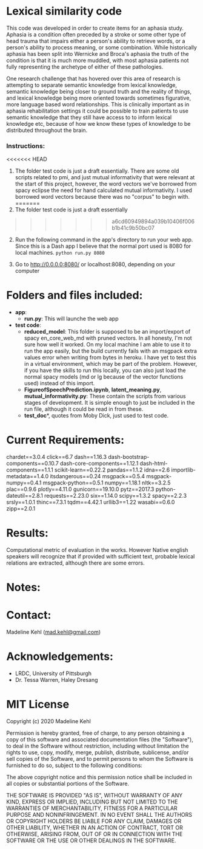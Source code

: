 # Lexical similarity code

This code was developed in order to create items for an aphasia study.  Aphasia is a condition often preceded by a stroke or some other type of head trauma that impairs either a person's ability to retrieve words, or a person's ability to process meaning, or some combination. While historically aphasia has been split into Wernicke and Broca's aphasia the truth of the condition is that it is much more muddled, with most aphasia patients not fully representing the archetype of either of these pathologies.

One research challenge that has hovered over this area of research is attempting to separate semantic knowledge from lexical knowledge, semantic knowledge being closer to ground truth and the reality of things, and lexical knowledge being more oriented towards sometimes figurative, more language based word relationships.  This is clinically important as in aphasia rehabilitation settings it could be possible to train patients to use semantic knowledge that they still have access to to inform lexical knowledge etc, because of how we know these types of knowledge to be distributed throughout the brain.

### Instructions:

<<<<<<< HEAD
1. The folder test code is just a draft essentially.  There are some old scripts related to pmi, and just mutual informativity that were relevant at the start of this project, however, the word vectors we've borrowed from spacy eclipse the need for hand calculated mutual informativity.  I used borrowed word vectors because there was no "corpus" to begin with.  
=======
1. The folder test code is just a draft essentially
>>>>>>> a6cd60949894a039b10406f006b1b41c9b50bc07

2. Run the following command in the app's directory to run your web app.  Since this is a Dash app I believe that the normal port used is 8080 for local machines.
    `python run.py 8080`

3. Go to http://0.0.0.0:8080/ or localhost:8080, depending on your computer



# Folders and files included:

* **app**:
	* **run.py**:  This will launche the web app
* **test code**: 
	* **reduced_model**: This folder is supposed to be an import/export of spacy en_core_web_md with pruned vectors.  In all honesty, I'm not sure how well it worked.  On my local machine I am able to use it to run the app easily, but the build currently fails with an msgpack extra values error when writing from bytes in heroku.  I have yet to test this in a virtual environment, which may be part of the problem.  However, if you have the skills to run this locally, you can also just load the normal spacy models (md or lg because of the vector functions used) instead of this import.
	* **FigureofSpeechPrediction.ipynb**, **latent_meaning.py**, **mutual_informativity.py**: These contain the scripts from various stages of development.  It is simple enough to just be included in the run file, although it could be read in from these.
	* **test_doc***, quotes from Moby Dick, just used to test code. 

# Current Requirements:
chardet==3.0.4
click==6.7
dash==1.16.3
dash-bootstrap-components==0.10.7
dash-core-components==1.12.1
dash-html-components==1.1.1
scikit-learn==0.22.2
pandas==1.1.2
idna==2.6
importlib-metadata==1.4.0
itsdangerous==0.24
msgpack==0.5.4
msgpack-numpy==0.4.1
msgpack-python==0.5.1
numpy==1.18.1
nltk==3.2.5
plac==0.9.6
plotly==4.11.0
gunicorn==19.10.0
pytz==2017.3
python-dateutil==2.8.1
requests==2.23.0
six==1.14.0
scipy==1.3.2
spacy==2.2.3
srsly==1.0.1
thinc==7.3.1
tqdm==4.42.1
urllib3==1.22
wasabi==0.6.0
zipp==2.0.1

# Results:
  
Computational metric of evaluation in the works.  However Native english speakers will recognize that if provided with sufficient text, probable lexical relations are extracted, although there are some errors.

# Notes:



# Contact: 

Madeline Kehl (mad.kehl@gmail.com)

# Acknowledgements:

* LRDC, University of Pittsburgh
* Dr. Tessa Warren, Haley Dresang

# MIT License

Copyright (c) 2020 Madeline Kehl

Permission is hereby granted, free of charge, to any person obtaining a copy
of this software and associated documentation files (the "Software"), to deal
in the Software without restriction, including without limitation the rights
to use, copy, modify, merge, publish, distribute, sublicense, and/or sell
copies of the Software, and to permit persons to whom the Software is
furnished to do so, subject to the following conditions:

The above copyright notice and this permission notice shall be included in all
copies or substantial portions of the Software.

THE SOFTWARE IS PROVIDED "AS IS", WITHOUT WARRANTY OF ANY KIND, EXPRESS OR
IMPLIED, INCLUDING BUT NOT LIMITED TO THE WARRANTIES OF MERCHANTABILITY,
FITNESS FOR A PARTICULAR PURPOSE AND NONINFRINGEMENT. IN NO EVENT SHALL THE
AUTHORS OR COPYRIGHT HOLDERS BE LIABLE FOR ANY CLAIM, DAMAGES OR OTHER
LIABILITY, WHETHER IN AN ACTION OF CONTRACT, TORT OR OTHERWISE, ARISING FROM,
OUT OF OR IN CONNECTION WITH THE SOFTWARE OR THE USE OR OTHER DEALINGS IN THE
SOFTWARE.

